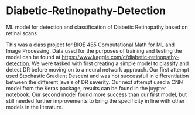 # Diabetic-Retinopathy-Detection
ML model for detection and classification of Diabetic Retinopathy based on retinal scans

This was a class project for BIOE 485 Computational Math for ML and Image Processing. Data used for the purposes of training and testing the model can be found at https://www.kaggle.com/c/diabetic-retinopathy-detection.
We were tasked with first creating a simple model to classify and detect DR before moving on to a neural network approach. Our first attempt used Stochastic Gradient Descent and was not successfull in differentiation between the different levels of DR severity. Our next attempt used a CNN model from the Keras package, results can be found in the juypter notebook. Our second model found more success than our first model, but still needed further improvements to bring the specificity in line with other models in the literature. 
